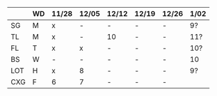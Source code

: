 
|     | WD |11/28|12/05|12/12|12/19|12/26| 1/02|
|-----|----|-----|-----|-----|-----|-----|-----|
| SG  | M  | x   | -   | -   | -   | -   | 9?  | 
| TL  | M  | x   | -   | 10  | -   | -   | 11? | 
| FL  | T  | x   | x   | -   | -   | -   | 10? | 
| BS  | W  | -   | -   | -   | -   | -   | 10  | 
| LOT | H  | x   | 8   | -   | -   | -   | 9?  | 
| CXG | F  | 6   | 7   | -   | -   | -   |     | 

